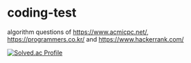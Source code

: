 # coding-test

algorithm questions of https://www.acmicpc.net/, https://programmers.co.kr/ and https://www.hackerrank.com/

[![Solved.ac Profile](http://mazassumnida.wtf/api/generate_badge?boj=hn06038)](https://solved.ac/hn06038)
